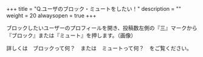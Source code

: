 +++
title = "Q.ユーザのブロック・ミュートをしたい！"
description = ""
weight = 20
alwaysopen = true
+++

ブロックしたいユーザーのプロフィールを開き、投稿数左側の『三』マークから『ブロック』または『ミュート』を押します。（画像）

詳しくは　ブロックって何？　または　ミュートって何？　をご覧ください。
